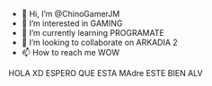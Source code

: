 - 👋 Hi, I’m @ChinoGamerJM
- 👀 I’m interested in GAMING
- 🌱 I’m currently learning PROGRAMATE
- 💞️ I’m looking to collaborate on ARKADIA 2
- 📫 How to reach me WOW

<!---
ChinoGamerJM/ChinoGamerJM is a ✨ special ✨ repository because its `README.md` (this file) appears on your GitHub profile.
You can click the Preview link to take a look at your changes.
---> HOLA XD ESPERO QUE ESTA MAdre ESTE BIEN ALV

